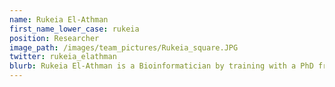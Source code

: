 ```yaml
---
name: Rukeia El-Athman
first_name_lower_case: rukeia
position: Researcher
image_path: /images/team_pictures/Rukeia_square.JPG
twitter: rukeia_elathman
blurb: Rukeia El-Athman is a Bioinformatician by training with a PhD from the HU Berlin as well as the Charité Berlin.
---
```

